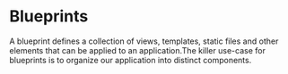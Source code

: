 # Blueprints
A blueprint defines a collection of views, templates, static files and other elements that can be applied to an application.The killer use-case for blueprints is to organize our application into distinct components. 